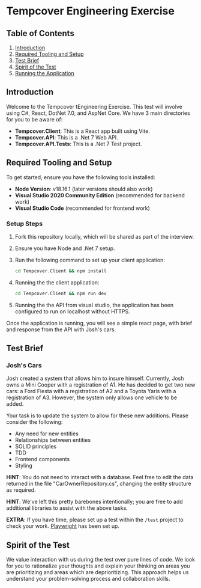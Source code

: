 # Tempcover Engineering Exercise

## Table of Contents
1. [Introduction](#introduction)
2. [Required Tooling and Setup](#required-tooling-and-setup)
3. [Test Brief](#test-brief)
4. [Spirit of the Test](#spirit-of-the-test)
5. [Running the Application](#running-the-application)

## Introduction
Welcome to the Tempcover tEngineering Exercise. This test will involve using C#, React, DotNet 7.0, and AspNet Core. We have 3 main directories for you to be aware of:

- **Tempcover.Client**: This is a React app built using Vite.
- **Tempcover.API**: This is a .Net 7 Web API.
- **Tempcover.API.Tests**: This is a .Net 7 Test project.

## Required Tooling and Setup
To get started, ensure you have the following tools installed:

- **Node Version**: v18.16.1 (later versions should also work)
- **Visual Studio 2020 Community Edition** (recommended for backend work)
- **Visual Studio Code** (recommended for frontend work)

### Setup Steps
1. Fork this repository locally, which will be shared as part of the interview.
2. Ensure you have Node and .Net 7 setup.
3. Run the following command to set up your client application:
    ```sh
    cd Tempcover.Client && npm install
    ```

4. Running the the client application:
    ```sh
    cd Tempcover.Client && npm run dev
    ```
5. Running the the API from visual studio,  the application has been configured to run on localhost without HTTPS.

Once the application is running, you will see a simple react page, with brief and response from the API with Josh's cars.
   

## Test Brief
### Josh's Cars
Josh created a system that allows him to insure himself. Currently, Josh owns a Mini Cooper with a registration of A1. He has decided to get two new cars: a Ford Fiesta with a registration of A2 and a Toyota Yaris with a registration of A3. However, the system only allows one vehicle to be added.

Your task is to update the system to allow for these new additions. Please consider the following:

- Any need for new entities
- Relationships between entities
- SOLID principles
- TDD
- Frontend components
- Styling

**HINT**: You do not need to interact with a database. Feel free to edit the data returned in the file "CarOwnerRepository.cs", changing the entity structure as required.

**HINT**: We've left this pretty barebones intentionally; you are free to add additional libraries to assist with the above tasks.

**EXTRA**: If you have time, please set up a test within the `/test` project to check your work. [Playwright](https://playwright.dev/) has been set up.

## Spirit of the Test
We value interaction with us during the test over pure lines of code. We look for you to rationalize your thoughts and explain your thinking on areas you are prioritizing and areas which are deprioritizing. This approach helps us understand your problem-solving process and collaboration skills.
